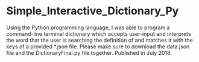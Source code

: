 # Simple_Interactive_Dictionary_Py

Using the Python programming language, I was able to program a command-line terminal dictionary which accepts user-input and interprets the word that the user is searching the definition of and matches it with the keys of a provided *.json file. Please make sure to download the data.json file and the DictionaryFinal.py file together. Published in July 2018.
